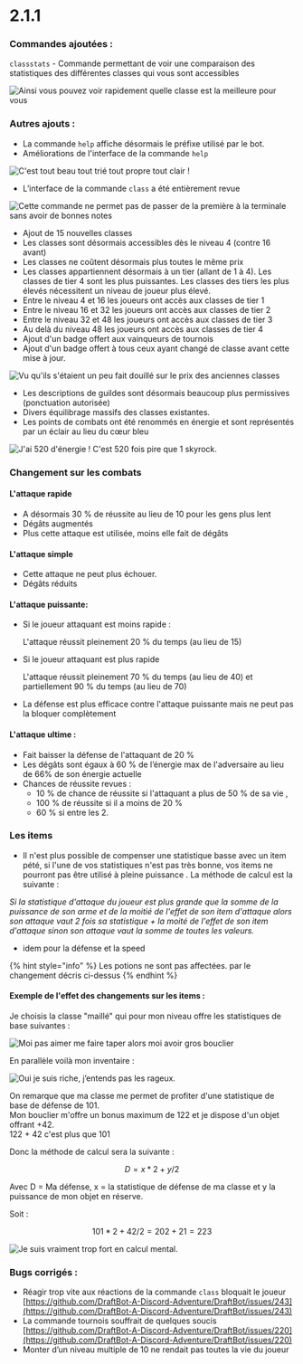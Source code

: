 # 2.1.1

### Commandes ajoutées :

`classstats` - Commande permettant de voir une comparaison des statistiques des différentes classes qui vous sont accessibles

![Ainsi vous pouvez voir rapidement quelle classe est la meilleure pour vous](../.gitbook/assets/image%20%2870%29.png)

### Autres ajouts :

* La commande `help` affiche désormais le préfixe utilisé par le bot.
* Améliorations de l'interface de la commande `help`

![C&apos;est tout beau tout tri&#xE9; tout propre tout clair !](../.gitbook/assets/image%20%2868%29.png)

* L’interface de la commande `class` a été entièrement revue

![Cette commande ne permet pas de passer de la premi&#xE8;re &#xE0; la terminale sans avoir de bonnes notes](../.gitbook/assets/image%20%2871%29.png)

* Ajout de 15 nouvelles classes
* Les classes sont désormais accessibles dès le niveau 4 \(contre 16 avant\)
* Les classes ne coûtent désormais plus toutes le même prix
* Les classes appartiennent désormais à un tier \(allant de 1 à 4\). Les classes de tier 4 sont les plus puissantes. Les classes des tiers les plus élevés nécessitent un niveau de joueur plus élevé.
* Entre le niveau 4 et 16 les joueurs ont accès aux classes de tier 1
* Entre le niveau 16 et 32 les joueurs ont accès aux classes de tier 2
* Entre le niveau 32 et 48 les joueurs ont accès aux classes de tier 3
* Au delà du niveau 48 les joueurs ont accès aux classes de tier 4
* Ajout d'un badge offert aux vainqueurs de tournois
* Ajout d'un badge offert à tous ceux ayant changé de classe avant cette mise à jour.

![Vu qu&apos;ils s&apos;&#xE9;taient un peu fait douill&#xE9; sur le prix des anciennes classes](../.gitbook/assets/image%20%2867%29.png)

* Les descriptions de guildes sont désormais beaucoup plus permissives \(ponctuation autorisée\)
* Divers équilibrage massifs des classes existantes.
* Les points de combats ont été renommés en énergie et sont représentés par un éclair au lieu du cœur bleu

![J&apos;ai 520 d&apos;&#xE9;nergie ! C&apos;est 520 fois pire que 1 skyrock.](../.gitbook/assets/image%20%2869%29.png)

### Changement sur les combats

#### L'attaque rapide

* A désormais 30 % de réussite au lieu de 10  pour les gens plus lent
* Dégâts augmentés
* Plus cette attaque est utilisée, moins elle fait de dégâts

#### L'attaque simple 

* Cette attaque ne peut plus échouer.
* Dégâts réduits

#### L'attaque puissante: 

* Si le joueur attaquant est moins rapide : 

  L'attaque réussit pleinement 20 % du temps \(au lieu de 15\) 

* Si le joueur attaquant est plus rapide

  L'attaque réussit pleinement 70 % du temps \(au lieu de 40\) et partiellement 90 % du temps \(au lieu de 70\)

* La défense est plus efficace contre l'attaque puissante mais ne peut pas la bloquer complètement

#### L'attaque ultime : 

* Fait baisser la défense de l'attaquant de 20 %
* Les dégâts sont égaux à 60 % de l’énergie max de l'adversaire au lieu de 66% de son énergie actuelle
* Chances de réussite revues : 
  * 10 % de chance de réussite si l'attaquant a plus de 50 % de sa vie , 
  * 100 % de réussite si il a moins de 20 % 
  * 60 % si entre les 2.

### Les items

* Il n'est plus possible de compenser une statistique basse avec un item pété, si l'une de vos statistiques n'est pas très bonne, vos items ne pourront pas être utilisé à pleine puissance . La méthode de calcul est la suivante : 

_Si la statistique d'attaque du joueur est plus grande que la somme de la puissance de son arme et de la moitié de l'effet de son item d'attaque alors son attaque vaut 2 fois sa statistique + la moité de l'effet de son item d'attaque sinon son attaque vaut la somme de toutes les valeurs._

* idem pour la défense et la speed

{% hint style="info" %}
Les potions ne sont pas affectées. par le changement décris ci-dessus
{% endhint %}

#### Exemple de l'effet des changements sur les items :

Je choisis la classe "maillé" qui pour mon niveau offre les statistiques de base suivantes : 

![Moi pas aimer me faire taper alors moi avoir gros bouclier](../.gitbook/assets/image%20%2873%29.png)

En parallèle voilà mon inventaire :

![Oui je suis riche, j&#x2019;entends pas les rageux.](../.gitbook/assets/image%20%2872%29.png)

On remarque que ma classe me permet de profiter d'une statistique de base de défense de 101.  
Mon bouclier m'offre un bonus maximum de 122 et je dispose d'un objet offrant +42.  
122 + 42 c'est plus que 101

Donc la méthode de calcul sera la suivante : 

$$
D = x * 2 + y / 2
$$

Avec D = Ma défense, x = la statistique de défense de ma classe et y la puissance de mon objet en réserve.  
  
Soit : 

$$
101 *2 + 42/2  
= 202+21 = 223
$$

![Je suis vraiment trop fort en calcul mental.](../.gitbook/assets/image%20%2866%29.png)

### Bugs corrigés :

* Réagir trop vite aux réactions de la commande `class` bloquait le joueur [https://github.com/DraftBot-A-Discord-Adventure/DraftBot/issues/243](https://github.com/DraftBot-A-Discord-Adventure/DraftBot/issues/243)
* La commande tournois souffrait de quelques soucis [https://github.com/DraftBot-A-Discord-Adventure/DraftBot/issues/220](https://github.com/DraftBot-A-Discord-Adventure/DraftBot/issues/220)
* Monter d’un niveau multiple de 10 ne rendait pas toutes la vie du joueur


